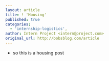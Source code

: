 ```yaml
---
layout: article
title: ! 'Housing'
published: true
categories:
  - 'internship-logistics',
author: Intern Project <intern@project.com>
original_url: http://bobsblog.com/article
---
```


- so this is a housing post
